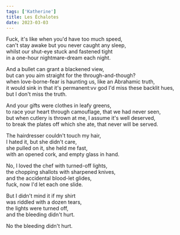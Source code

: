 ```yaml
---
tags: ['Katherine']
title: Les Échalotes
date: 2023-03-03
---
```


Fuck, it's like when you'd have too much speed,  
can't stay awake but you never caught any sleep,  
whilst our shut-eye stuck and fastened tight  
in a one-hour nightmare-dream each night.

And a bullet can grant a blackened view,  
but can you aim straight for the through-and-though?  
when love-borne-fear is haunting us, like an Abrahamic truth,  
it would sink in that it's permanent:vv
god I'd miss these backlit hues,  
but I don't miss the truth.

And your gifts were clothes in leafy greens,  
to race your heart through camouflage, that we had never seen,  
but when cutlery is thrown at me, I assume it's well deserved,  
to break the plates off which she ate, that never will be served.

The hairdresser couldn't touch my hair,  
I hated it, but she didn't care,  
she pulled on it, she held me fast,  
with an opened cork, and empty glass in hand.

No, I loved the chef with turned-off lights,  
the chopping shallots with sharpened knives,  
and the accidental blood-let glides,  
fuck, now I'd let each one slide.

But I didn't mind it if my shirt  
was riddled with a dozen tears,  
the lights were turned off,  
and the bleeding didn't hurt.

No the bleeding didn't hurt.
